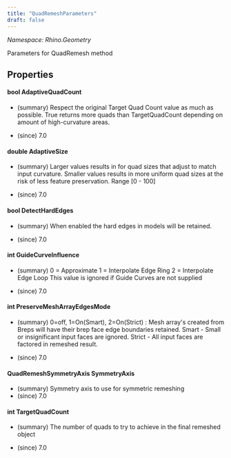 ```yaml
---
title: "QuadRemeshParameters"
draft: false
---
```


*Namespace: Rhino.Geometry*

   Parameters for QuadRemesh method
   
## Properties
#### bool AdaptiveQuadCount
- (summary) 
     Respect the original Target Quad Count value as much as possible.
     True returns more quads than TargetQuadCount depending on amount of high-curvature areas.
     
- (since) 7.0
#### double AdaptiveSize
- (summary) 
     Larger values results in for quad sizes that adjust to match input curvature.
     Smaller values results in more uniform quad sizes at the risk of less feature preservation.
     Range [0 - 100]
     
- (since) 7.0
#### bool DetectHardEdges
- (summary) 
     When enabled the hard edges in models will be retained.
     
- (since) 7.0
#### int GuideCurveInfluence
- (summary) 
     0 = Approximate
     1 = Interpolate Edge Ring
     2 = Interpolate Edge Loop
     This value is ignored if Guide Curves are not supplied
     
- (since) 7.0
#### int PreserveMeshArrayEdgesMode
- (summary) 
     0=off, 1=On(Smart), 2=On(Strict) :
     Mesh array's created from Breps will have their brep face edge boundaries retained.
     Smart - Small or insignificant input faces are ignored.
     Strict - All input faces are factored in remeshed result.
     
- (since) 7.0
#### QuadRemeshSymmetryAxis SymmetryAxis
- (summary)  Symmetry axis to use for symmetric remeshing 
- (since) 7.0
#### int TargetQuadCount
- (summary) 
     The number of quads to try to achieve in the final remeshed object
     
- (since) 7.0
